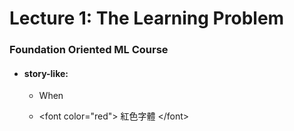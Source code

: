 # Lecture 1: The Learning Problem

### Foundation Oriented ML Course

* #### story-like:

  * When

  * &lt;font color="red"&gt; 紅色字體 &lt;/font&gt;



